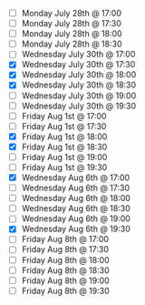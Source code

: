 - [ ] Monday July 28th @ 17:00
- [ ] Monday July 28th @ 17:30
- [ ] Monday July 28th @ 18:00
- [ ] Monday July 28th @ 18:30
- [ ] Wednesday July 30th @ 17:00
- [X] Wednesday July 30th @ 17:30
- [X] Wednesday July 30th @ 18:00
- [X] Wednesday July 30th @ 18:30
- [ ] Wednesday July 30th @ 19:00
- [ ] Wednesday July 30th @ 19:30
- [ ] Friday Aug 1st @ 17:00
- [ ] Friday Aug 1st @ 17:30
- [X] Friday Aug 1st @ 18:00
- [X] Friday Aug 1st @ 18:30
- [ ] Friday Aug 1st @ 19:00
- [ ] Friday Aug 1st @ 19:30
- [X] Wednesday Aug 6th @ 17:00
- [ ] Wednesday Aug 6th @ 17:30
- [ ] Wednesday Aug 6th @ 18:00
- [ ] Wednesday Aug 6th @ 18:30
- [ ] Wednesday Aug 6th @ 19:00
- [X] Wednesday Aug 6th @ 19:30
- [ ] Friday Aug 8th @ 17:00
- [ ] Friday Aug 8th @ 17:30
- [ ] Friday Aug 8th @ 18:00
- [ ] Friday Aug 8th @ 18:30
- [ ] Friday Aug 8th @ 19:00
- [ ] Friday Aug 8th @ 19:30
